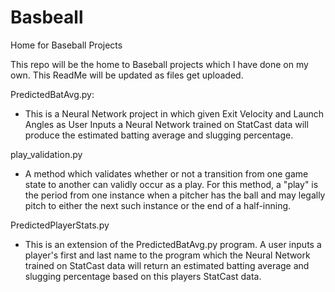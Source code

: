 # Basbeall
Home for Baseball Projects

This repo will be the home to Baseball projects which I have done on my own.
This ReadMe will be updated as files get uploaded.

PredictedBatAvg.py: 
- This is a Neural Network project in which given Exit Velocity and Launch Angles as User Inputs a Neural Network trained on StatCast data will produce the estimated batting average and slugging percentage.

play_validation.py
- A method which validates whether or not a transition from one game state to another can validly occur as a play. For this method, a "play" is the period from one instance when a pitcher has the ball and may legally pitch to either the next such instance or the end of a half-inning. 

PredictedPlayerStats.py
- This is an extension of the PredictedBatAvg.py program. A user inputs a player's first and last name to the program which the Neural Network trained on StatCast data will return an estimated batting average and slugging percentage based on this players StatCast data.
